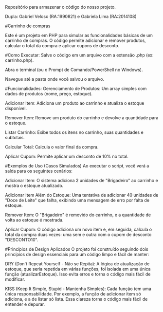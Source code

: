 Repositório para armazenar o código do nosso projeto.

Dupla: Gabriel Veloso (RA:1990821) e Gabriela Lima (RA:2014108)

#Carrinho de compras

Este é um projeto em PHP para simular as funcionalidades básicas de um carrinho de compras. O código permite adicionar e remover produtos, calcular o total da compra e aplicar cupons de desconto.

#Como Executar:
Salve o código em um arquivo com a extensão .php (ex: carrinho.php).

Abra o terminal (ou o Prompt de Comando/PowerShell no Windows).

Navegue até a pasta onde você salvou o arquivo.

#Funcionalidades:
Gerenciamento de Produtos: Um array simples com dados de produtos (nome, preço, estoque).

Adicionar Item: Adiciona um produto ao carrinho e atualiza o estoque disponível.

Remover Item: Remove um produto do carrinho e devolve a quantidade para o estoque.

Listar Carrinho: Exibe todos os itens no carrinho, suas quantidades e subtotais.

Calcular Total: Calcula o valor final da compra.

Aplicar Cupom: Permite aplicar um desconto de 10% no total.

#Exemplos de Uso (Casos Simulados)
Ao executar o script, você verá a saída para os seguintes cenários:

Adicionar Item: O sistema adiciona 2 unidades de "Brigadeiro" ao carrinho e mostra o estoque atualizado.

Adicionar Item Além do Estoque: Uma tentativa de adicionar 40 unidades de "Doce de Leite" que falha, exibindo uma mensagem de erro por falta de estoque.

Remover Item: O "Brigadeiro" é removido do carrinho, e a quantidade de volta ao estoque é mostrada.

Aplicar Cupom: O código adiciona um novo item e, em seguida, calcula o total da compra duas vezes: uma sem e outra com o cupom de desconto "DESCONTO10".

#Princípios de Design Aplicados
O projeto foi construído seguindo dois princípios de design essenciais para um código limpo e fácil de manter:

DRY (Don't Repeat Yourself - Não se Repita): A lógica de atualização de estoque, que seria repetida em várias funções, foi isolada em uma única função (atualizarEstoque). Isso evita erros e torna o código mais fácil de modificar.

KISS (Keep It Simple, Stupid - Mantenha Simples): Cada função tem uma única responsabilidade. Por exemplo, a função de adicionar item só adiciona, e a de listar só lista. Essa clareza torna o código mais fácil de entender e depurar.
